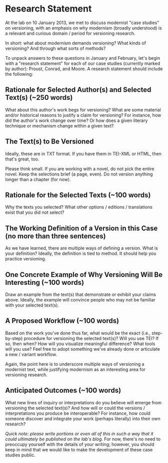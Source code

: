 # Research Statement 

At the lab on 10 January 2013, we met to discuss modernist "case studies" on versioning, with an emphasis on why modernism (broadly understood) is a relevant and curious domain / period for versioning research.  

In short: what about modernism demands versioning? What kinds of versioning? And through what sorts of methods? 

To unpack answers to these questions in January and February, let's begin with a "research statement" for each of our case studies (currently marked by author): Proust, Conrad, and Moore. A research statement should include the following: 

## Rationale for Selected Author(s) and Selected Text(s) (~250 words) 

What about this author's work begs for versioning? What are some material and/or historical reasons to justify a claim for versioning? For instance, how did the author's work change over time? Or how does a given literary technique or mechanism change within a given text? 

## The Text(s) to Be Versioned 

Ideally, these are in TXT format. If you have them in TEI-XML or HTML, then that's great, too. 

Please think small. If you are working with a novel, do not pick the entire novel. Keep the selections brief (a page, even). Do not version anything longer than a chapter (for now).  

## Rationale for the Selected Texts (~100 words)

Why the texts you selected? What other options / editions / translations exist that you did not select? 

## The Working Definition of a Version in this Case (no more than three sentences) 

As we have learned, there are multiple ways of defining a version. What is your definition? Ideally, the definition is tied to method. It should help you practice versioning.  

## One Concrete Example of Why Versioning Will Be Interesting (~100 words) 

Draw an example from the text(s) that demonstrate or exhibit your claims above. Ideally, the example will convince people who may not be familiar with your selected text(s).  

## A Proposed Workflow (~100 words) 

Based on the work you've done thus far, what would be the exact (i.e., step-by-step) procedure for versioning the selected text(s)? Will you use TEI? If so, then when? How will you visualize meaningful difference? What tools will you use? Feel free to adopt something we've already done or articulate a new / variant workflow. 

Again, the point here is to underscore multiple ways of versioning a modernist text, while justifying modernism as an interesting area for versioning research.  

## Anticipated Outcomes (~100 words) 

What new lines of inquiry or interpretations do you believe will emerge from versioning the selected text(s)? And how will or could the versions / interpretations you produce be interoperable? For instance, how could someone discover and integrate your work (perhaps literally) into their own research? 

*Quick note: please write portions or even all of this in such a way that it could ultimately be published on the lab's blog.* For now, there's no need to preoccupy yourself with the details of your writing; however, you should keep in mind that we would like to make the development of these case studies public.  